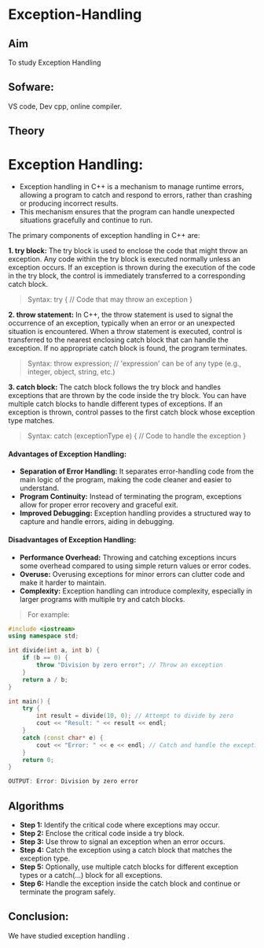 
# Exception-Handling
## Aim 
To study Exception Handling

## Sofware:
VS code, Dev cpp, online compiler.
## Theory
# Exception Handling:
- Exception handling in C++ is a mechanism to manage runtime errors, allowing a program to catch and respond to errors, rather than crashing or producing incorrect results.
- This mechanism ensures that the program can handle unexpected situations gracefully and continue to run.
  
The primary components of exception handling in C++ are:

**1. try block:** 
The try block is used to enclose the code that might throw an exception. Any code within the try block is executed normally unless an exception occurs. If an exception is thrown during the execution of the code in the try block, the control is immediately transferred to a corresponding catch block.
> Syntax:
try {
    // Code that may throw an exception
}

**2. throw statement:** 
In C++, the throw statement is used to signal the occurrence of an exception, typically when an error or an unexpected situation is encountered. When a throw statement is executed, control is transferred to the nearest enclosing catch block that can handle the exception. If no appropriate catch block is found, the program terminates.
> Syntax:
throw expression; // 'expression' can be of any type (e.g., integer, object, string, etc.)

**3. catch block:** 
The catch block follows the try block and handles exceptions that are thrown by the code inside the try block. You can have multiple catch blocks to handle different types of exceptions. If an exception is thrown, control passes to the first catch block whose exception type matches.
> Syntax:
catch (exceptionType e) {
    // Code to handle the exception
}

#### Advantages of Exception Handling:
- **Separation of Error Handling:** It separates error-handling code from the main logic of the program, making the code cleaner and easier to understand.
- **Program Continuity:** Instead of terminating the program, exceptions allow for proper error recovery and graceful exit.
- **Improved Debugging:** Exception handling provides a structured way to capture and handle errors, aiding in debugging.

#### Disadvantages of Exception Handling:
- **Performance Overhead:** Throwing and catching exceptions incurs some overhead compared to using simple return values or error codes.
- **Overuse:** Overusing exceptions for minor errors can clutter code and make it harder to maintain.
- **Complexity:** Exception handling can introduce complexity, especially in larger programs with multiple try and catch blocks.

> For example:
```cpp
#include <iostream>
using namespace std;

int divide(int a, int b) {
    if (b == 0) {
        throw "Division by zero error"; // Throw an exception
    }
    return a / b;
}

int main() {
    try {
        int result = divide(10, 0); // Attempt to divide by zero
        cout << "Result: " << result << endl;
    }
    catch (const char* e) {
        cout << "Error: " << e << endl; // Catch and handle the exception
    }
    return 0;
}

OUTPUT: Error: Division by zero error
```

## Algorithms
- **Step 1:** Identify the critical code where exceptions may occur.
- **Step 2:** Enclose the critical code inside a try block.
- **Step 3:** Use throw to signal an exception when an error occurs.
- **Step 4:** Catch the exception using a catch block that matches the exception type.
- **Step 5:** Optionally, use multiple catch blocks for different exception types or a catch(...) block for all exceptions.
- **Step 6:** Handle the exception inside the catch block and continue or terminate the program safely.

## Conclusion:
We have studied exception handling .
